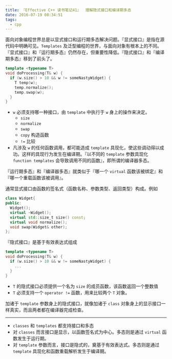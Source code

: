 ```yaml
---
title: 『Effective C++ 读书笔记41』  理解隐式接口和编译期多态
date: 2016-07-19 08:34:51
tags:
  - cpp
---
```


面向对象编程世界总是以显式接口和运行期多态解决问题。『显式接口』是指在源代码中明确可见。`Templates` 及泛型编程的世界，与面向对象有根本上的不同。『显式接口』和『运行期多态』仍然存在，但重要性降低。『隐式接口』和『编译期多态』移到了前头了。

<!-- more -->
```cpp
template <typename T>
void doProcessing(T& w) {
  if (w.size() > 10 && w != someNastyWidget) {
    T temp(w);
    temp.normalize();
    temp.swap(w);
  }
}
```
- `w` 必须支持哪一种接口，由 `template` 中执行于 `w` 身上的操作来决定。
  - `size`
  - `normalize`
  - `swap`
  - `copy` 构造函数
  - `!=` 比较
- 凡涉及 `w` 的任何函数调用，都可能造成 `template` 具现化，使这些调动得以成功。这样的具现行为发生在编译期。『以不同的 `template` 参数具现化 `function templates` 会导致调用不同的函数』，即所谓的编译器多态。

『运行期多态』和『编译器多态』就类似于『哪一个 `virtual` 函数该被绑定』和『哪一个重载函数该被调用』。

通常显式接口由函数的签名式（函数名称、参数类型、返回类型）构成。例如
```cpp
class Widget{
public:
  Widget();
  virtual ~Widget();
  virtual std::size_t size() const;
  virtual void normalize();
  void swap(Widget& other);
};
```
『隐式接口』是基于有效表达式组成
```cpp
template <typename T>
void doProcessing(T& w) {
  if (w.size() > 10 && w != someNastyWidget) {
    ...
  }
}
```
- `T` 的隐式接口必须提供一个名为 `size` 的成员函数，该函数返回一个整数值
- `T` 必须支持一个 `operator !=` 函数，用来比较两个 `T` 对象。

加诸于 `template` 参数身上的隐式接口，就像加诸于 `class` 对象身上的显示接口一样真实，而且两者都在编译器完成检查。

---

- `classes` 和 `templates` 都支持接口和多态
- 对 `classes` 而言接口是显示，以函数签名式为中心。多态则是通过 `virtual` 函数发生于运行期。
- 对 `template` 参数而言，接口是隐式的，奠基于有效表达式。多态则是通过 `template` 具现化和函数重载解析发生于编译期。

